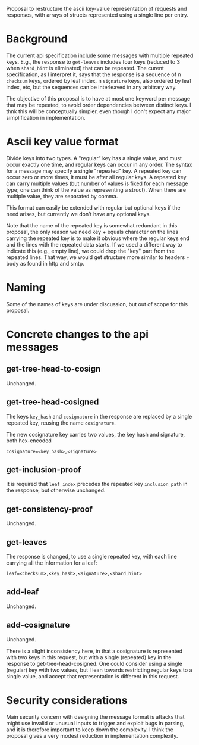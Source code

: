Proposal to restructure the ascii key-value representation of requests
and responses, with arrays of structs represented using a single line
per entry.

# Background

The current api specification include some messages with multiple
repeated keys. E.g., the response to `get-leaves` includes four keys
(reduced to 3 when `shard_hint` is eliminated) that can be repeated.
The curent specification, as I interpret it, says that the response is
a sequence of n `checksum` keys, ordered by leaf index, n `signature`
keys, also ordered by leaf index, etc, but the sequences can be
interleaved in any arbitrary way.

The objective of this proposal is to have at most one keyword per
message that may be repeated, to avoid order dependencies between
distinct keys. I thnk this will be conceptually simpler, even though I
don't expect any major simplification in implementation.

# Ascii key value format

Divide keys into two types. A "regular" key has a single value, and
must occur exactly one time, and regular keys can occur in any order.
The syntax for a message may specify a single "repeated" key. A
repeated key can occur zero or more times, it must be after all
regular keys. A repeated key can carry multiple values (but number of
values is fixed for each message type; one can think of the value as
representing a struct). When there are multiple value, they are
separated by comma.

This format can easily be extended with regular but optional keys if
the need arises, but currently we don't have any optional keys.

Note that the name of the repeated key is somewhat redundant in this
proposal, the only reason we need key + equals character on the lines
carrying the repeated key is to make it obvious where the regular keys
end and the lines with the repeated data starts. If we used a
different way to indicate this (e.g., empty line), we could drop the
"key" part from the repeated lines. That way, we would get structure
more similar to headers + body as found in http and smtp.

# Naming

Some of the names of keys are under discussion, but out of scope for
this proposal.

# Concrete changes to the api messages

## get-tree-head-to-cosign

Unchanged.

## get-tree-head-cosigned

The keys `key_hash` and `cosignature` in the response are replaced by
a single repeated key, reusing the name `cosignature`.

The new cosignature key carries two values, the key hash and
signature, both hex-encoded
```
cosignature=<key_hash>,<signature>
```

## get-inclusion-proof

It is required that `leaf_index` precedes the repeated key
`inclusion_path` in the response, but otherwise unchanged.

## get-consistency-proof

Unchanged.

## get-leaves

The response is changed, to use a single repeated key, with
each line carrying all the information for a leaf:
```
leaf=<checksum>,<key_hash>,<signature>,<shard_hint>
```

## add-leaf

Unchanged.

## add-cosignature

Unchanged. 

There is a slight inconsistency here, in that a cosignature is
represented with two keys in this request, but with a single
(repeated) key in the response to get-tree-head-cosigned. One could
consider using a single (regular) key with two values, but I lean
towards restricting regular keys to a single value, and accept that
representation is different in this request.

# Security considerations

Main security concern with designing the message format is attacks
that might use invalid or unusual inputs to trigger and exploit bugs
in parsing, and it is therefore important to keep down the complexity.
I think the proposal gives a very modest reduction in implementation
complexity.
